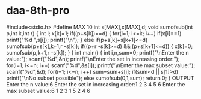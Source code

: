 # daa-8th-pro
#include<stdio.h>
#define MAX 10
int s[MAX],x[MAX],d;
void sumofsub(int p,int k,int r)
{
    int i;
    x[k]=1;
    if((p+s[k])==d)
    {
        for(i=1; i<=k; i++)
            if(x[i]==1)
                printf("%d ",s[i]);
        printf("\n");
    }
    else if(p+s[k]+s[k+1]<=d)
        sumofsub(p+s[k],k+1,r
                 -s[k]);
    if((p+r
            -s[k]>=d) && (p+s[k+1]<=d))
    {
        x[k]=0;
        sumofsub(p,k+1,r
                 -s[k]);
    }
}
int main()
{
    int i,n,sum=0;
    printf("\nEnter the n value:");
    scanf("%d",&n);
    printf("\nEnter the set in increasing order:");
    for(i=1; i<=n; i++)
        scanf("%d",&s[i]);
    printf("\nEnter the max subset value:");
    scanf("%d",&d);
    for(i=1; i<=n; i++)
        sum=sum+s[i];
    if(sum<d || s[1]>d)
        printf("\nNo subset possible");
    else
        sumofsub(0,1,sum);
    return 0;
}
OUTPUT
Enter the n value:6
Enter the set in increasing order:1 2 3 4 5 6 
Enter the max subset value:6
1 2 3 
1 5 
2 4 
6
